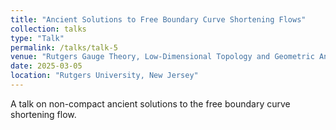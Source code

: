 ```yaml
---
title: "Ancient Solutions to Free Boundary Curve Shortening Flows"
collection: talks
type: "Talk"
permalink: /talks/talk-5
venue: "Rutgers Gauge Theory, Low-Dimensional Topology and Geometric Analysis"
date: 2025-03-05
location: "Rutgers University, New Jersey"
---
```

A talk on non-compact ancient solutions to the free boundary curve shortening flow.

